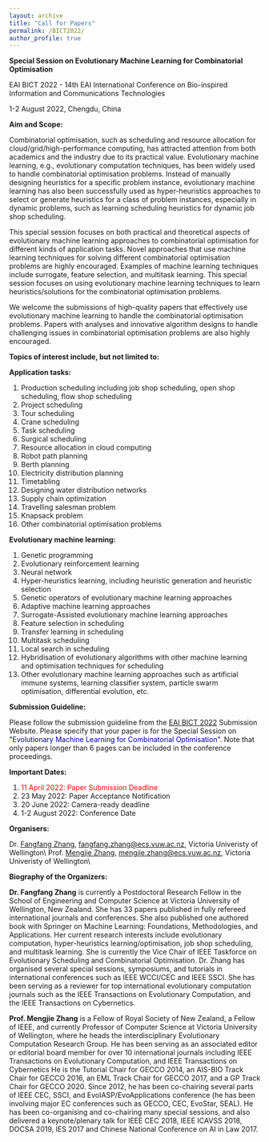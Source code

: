 ```yaml
---
layout: archive
title: "Call for Papers"
permalink: /BICT2022/
author_profile: true
---
```


**Special Session on Evolutionary Machine Learning for Combinatorial Optimisation**

EAI BICT 2022 - 14th EAI International Conference on Bio-inspired Information and Communications Technologies

1-2 August 2022, Chengdu, China

**Aim and Scope:**

Combinatorial optimisation, such as scheduling and resource allocation for cloud/grid/high-performance computing, has attracted attention from both academics and the industry due to its practical value. Evolutionary machine learning, e.g., evolutionary computation techniques, has been widely used to handle combinatorial optimisation problems. Instead of manually designing heuristics for a specific problem instance, evolutionary machine learning has also been successfully used as hyper-heuristics approaches to select or generate heuristics for a class of problem instances, especially in dynamic problems, such as learning scheduling heuristics for dynamic job shop scheduling.

This special session focuses on both practical and theoretical aspects of evolutionary machine learning approaches to combinatorial optimisation for different kinds of application tasks. Novel approaches that use machine learning techniques for solving different combinatorial optimisation problems are highly encouraged. Examples of machine learning techniques include surrogate, feature selection, and multitask learning. This special session focuses on using evolutionary machine learning techniques to learn heuristics/solutions for the combinatorial optimisation problems.

We welcome the submissions of high-quality papers that effectively use evolutionary machine learning to handle the combinatorial optimisation problems. Papers with analyses and innovative algorithm designs to handle challenging issues in combinatorial optimisation problems are also highly encouraged.


**Topics of interest include, but not limited to:**

**Application tasks:**
<ol>
<li> Production scheduling including job shop scheduling, open shop scheduling, flow shop scheduling </li>
<li> Project scheduling </li>
<li> Tour scheduling </li>
<li> Crane scheduling </li>
<li> Task scheduling </li>
<li> Surgical scheduling </li>
<li> Resource allocation in cloud computing </li>
<li> Robot path planning </li>
<li> Berth planning </li>
<li> Electricity distribution planning </li>
<li> Timetabling </li>
<li> Designing water distribution networks </li>
<li> Supply chain optimization </li>
<li> Travelling salesman problem </li>
<li> Knapsack problem </li>
<li> Other combinatorial optimisation problems </li>
</ol>


**Evolutionary machine learning:**
<ol>
<li> Genetic programming </li> 
<li> Evolutionary reinforcement learning </li> 
<li> Neural network </li> 
<li> Hyper-heuristics learning, including heuristic generation and heuristic selection </li> 
<li> Genetic operators of evolutionary machine learning approaches </li> 
<li> Adaptive machine learning approaches </li> 
<li> Surrogate-Assisted evolutionary machine learning approaches </li> 
<li> Feature selection in scheduling </li> 
<li> Transfer learning in scheduling </li> 
<li> Multitask scheduling </li> 
<li> Local search in scheduling </li> 
<li> Hybridisation of evolutionary algorithms with other machine learning and optimisation techniques for scheduling </li> 
<li> Other evolutionary machine learning approaches such as artificial immune systems, learning classifier system, particle swarm optimisation, differential evolution, etc. </li> 
</ol>

**Submission Guideline:**

Please follow the submission guideline from the [EAI BICT 2022](https://bionetics.eai-conferences.org/2022/) Submission Website. Please specify that your paper is for the Special Session on <span style="color: #0000a0">"Evolutionary Machine Learning for Combinatorial Optimisation"</span>. Note that only papers longer than 6 pages can be included in the conference proceedings.

**Important Dates:**
<ol>
<li> <span style="color: #FF0000">11 April 2022: Paper Submission Deadline</span> </li> 
<li> 23 May 2022: Paper Acceptance Notification </li> 
<li> 20 June 2022: Camera-ready deadline </li> 
<li> 1-2 August 2022: Conference Date </li> 
</ol>

**Organisers:**

Dr. [Fangfang Zhang](https://fangfang-zhang.github.io/), fangfang.zhang@ecs.vuw.ac.nz, Victoria Univeristy of Wellington\\
Prof. [Mengjie Zhang](https://homepages.ecs.vuw.ac.nz/~mengjie/), mengjie.zhang@ecs.vuw.ac.nz, Victoria Univeristy of Wellington\\

**Biography of the Organizers:**

<b>Dr. Fangfang Zhang</b> is currently a Postdoctoral Research Fellow in the School of Engineering and Computer Science at Victoria University of Wellington, New Zealand. She has 33 papers published in fully refereed international journals and conferences. She also published one authored book with Springer on Machine Learning: Foundations, Methodologies, and Applications. Her current research interests include evolutionary computation, hyper-heuristics learning/optimisation, job shop scheduling, and multitask learning. She is currently the Vice Chair of IEEE Taskforce on Evolutionary Scheduling and Combinatorial Optimisation. Dr. Zhang has organised several special sessions, symposiums, and tutorials in international conferences such as IEEE WCCI/CEC and IEEE SSCI. She has been serving as a reviewer for top international evolutionary computation journals such as the IEEE Transactions on Evolutionary Computation, and the IEEE Transactions on Cybernetics. 

<b>Prof. Mengjie Zhang</b> is a Fellow of Royal Society of New Zealand, a Fellow of IEEE, and currently Professor of Computer Science at Victoria University of Wellington, where he heads the interdisciplinary Evolutionary Computation Research Group. He has been serving as an associated editor or editorial board member for over 10 international journals including IEEE Transactions on Evolutionary Computation, and IEEE Transactions on Cybernetics He is the Tutorial Chair for GECCO 2014, an AIS-BIO Track Chair for GECCO 2016, an EML Track Chair for GECCO 2017, and a GP Track Chair for GECCO 2020. Since 2012, he has been co-chairing several parts of IEEE CEC, SSCI, and EvoIASP/EvoApplications conference (he has been involving major EC conferences such as GECCO, CEC, EvoStar, SEAL). He has been co-organising and co-chairing many special sessions, and also delivered a keynote/plenary talk for IEEE CEC 2018, IEEE ICAVSS 2018, DOCSA 2019, IES 2017 and Chinese National Conference on AI in Law 2017.

 


